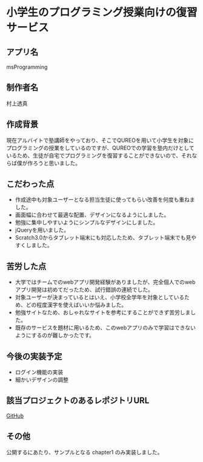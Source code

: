 # 小学生のプログラミング授業向けの復習サービス
## アプリ名
msProgramming
## 制作者名
村上透真
## 作成背景
現在アルバイトで塾講師をやっており、そこでQUREOを用いて小学生を対象にプログラミングの授業をしているのですが、QUREOでの学習を塾内だけとしているため、生徒が自宅でプログラミングを復習することができないので、それならば僕が作ろうと思いました。
## こだわった点
- 作成途中も対象ユーザーとなる担当生徒に使ってもらい改善を何度も重ねました。
- 画面幅に合わせて最適な配置、デザインになるようにしました。
- 勉強に集中しやすいようにシンプルなデザインにしました。
- jQueryを用いました。
- Scratch3.0からタブレット端末にも対応したため、タブレット端末でも見やすくしました。
## 苦労した点
- 大学ではチームでのwebアプリ開発経験がありましたが、完全個人でのwebアプリ開発は初めてだったため、試行錯誤の連続でした。
- 対象ユーザーが決まっているとはいえ、小学校全学年を対象としているため、どの程度漢字を使えばいいか悩みました。
- 勉強サイトなため、おしゃれなサイトを参考にすることができず苦労しました。
- 既存のサービスを題材に用いるため、このwebアプリのみで学習はできないようにするのが難しかったです。
## 今後の実装予定
- ログイン機能の実装
- 細かいデザインの調整
## 該当プロジェクトのあるレポジトリURL
[GitHub](https://github.com/Tohma05/msProgramming.git)
## その他
公開するにあたり、サンプルとなる chapter1 のみ実装しました。